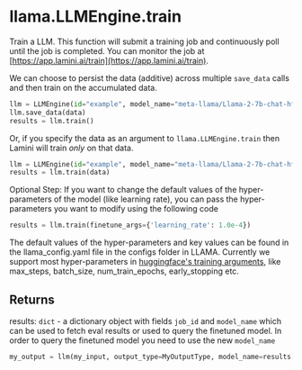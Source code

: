 # llama.LLMEngine.train

Train a LLM. This function will submit a training job and continuously poll until the job is completed. You can monitor the job at [https://app.lamini.ai/train](https://app.lamini.ai/train).

We can choose to persist the data (additive) across multiple `save_data` calls and then train on the accumulated data.
```python
llm = LLMEngine(id="example", model_name="meta-llama/Llama-2-7b-chat-hf")
llm.save_data(data)
results = llm.train()
```

Or, if you specify the data as an argument to `llama.LLMEngine.train` then Lamini will train *only* on that data.

```python
llm = LLMEngine(id="example", model_name="meta-llama/Llama-2-7b-chat-hf")
results = llm.train(data)
```

Optional Step: If you want to change the default values of the hyper-parameters of the model (like learning rate), you can pass the hyper-parameters you want to modify using the following code

```python
results = llm.train(finetune_args={'learning_rate': 1.0e-4})
```
The default values of the hyper-parameters and key values can be found in the llama_config.yaml file in the configs folder in LLAMA. Currently we support most hyper-parameters in [huggingface's training arguments](https://huggingface.co/docs/transformers/v4.33.3/en/main_classes/trainer#transformers.TrainingArguments), like max_steps, batch_size, num_train_epochs, early_stopping etc. 

## Returns

results: `dict` - a dictionary object with fields `job_id` and `model_name` which can be used to fetch eval results or used to query the finetuned model. In order to query the finetuned model you need to use the new `model_name`

```python
my_output = llm(my_input, output_type=MyOutputType, model_name=results['model_name'])
```

